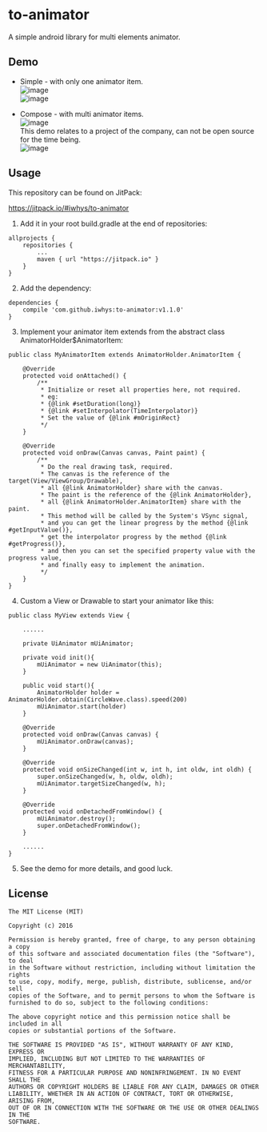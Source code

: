 # to-animator
A simple android library for multi elements animator.

## Demo
* Simple - with only one animator item.<br>
![image](https://github.com/iwhys/to-animator/blob/master/screenshot/random.gif) <br>
![image](https://github.com/iwhys/to-animator/blob/master/screenshot/wave.gif)

* Compose - with multi animator items.<br>
![image](https://github.com/iwhys/to-animator/blob/master/screenshot/wave_random.gif)<br>
This demo relates to a project of the company, can not be open source for the time being.<br>
![image](https://github.com/iwhys/to-animator/blob/master/screenshot/starry.gif)
## Usage

This repository can be found on JitPack:

https://jitpack.io/#iwhys/to-animator

1) Add it in your root build.gradle at the end of repositories:
```
allprojects {
    repositories {
        ...
        maven { url "https://jitpack.io" }
    }
}
```

2) Add the dependency:
```
dependencies {
    compile 'com.github.iwhys:to-animator:v1.1.0'
}
```

3) Implement your animator item extends from the abstract class AnimatorHolder$AnimatorItem:
```
public class MyAnimatorItem extends AnimatorHolder.AnimatorItem {

    @Override
    protected void onAttached() {
        /**
         * Initialize or reset all properties here, not required.
         * eg:
         * {@link #setDuration(long)}
         * {@link #setInterpolator(TimeInterpolator)}
         * Set the value of {@link #mOriginRect}
         */
    }

    @Override
    protected void onDraw(Canvas canvas, Paint paint) {
        /**
         * Do the real drawing task, required.
         * The canvas is the reference of the target(View/ViewGroup/Drawable),
         * all {@link AnimatorHolder} share with the canvas.
         * The paint is the reference of the {@link AnimatorHolder},
         * all {@link AnimatorHolder.AnimatorItem} share with the paint.
         * This method will be called by the System's VSync signal,
         * and you can get the linear progress by the method {@link #getInputValue()},
         * get the interpolator progress by the method {@link #getProgress()},
         * and then you can set the specified property value with the progress value,
         * and finally easy to implement the animation.
         */
    }
}
```

4) Custom a View or Drawable to start your animator like this:
```
public class MyView extends View {

    ......

    private UiAnimator mUiAnimator;

    private void init(){
        mUiAnimator = new UiAnimator(this);
    }
    
    public void start(){
        AnimatorHolder holder = AnimatorHolder.obtain(CircleWave.class).speed(200)
        mUiAnimator.start(holder)
    }

    @Override
    protected void onDraw(Canvas canvas) {
        mUiAnimator.onDraw(canvas);
    }

    @Override
    protected void onSizeChanged(int w, int h, int oldw, int oldh) {
        super.onSizeChanged(w, h, oldw, oldh);
        mUiAnimator.targetSizeChanged(w, h);
    }

    @Override
    protected void onDetachedFromWindow() {
        mUiAnimator.destroy();
        super.onDetachedFromWindow();
    }
    
    ......
}
```

5) See the demo for more details, and good luck.

## License
```
The MIT License (MIT)

Copyright (c) 2016 

Permission is hereby granted, free of charge, to any person obtaining a copy
of this software and associated documentation files (the "Software"), to deal
in the Software without restriction, including without limitation the rights
to use, copy, modify, merge, publish, distribute, sublicense, and/or sell
copies of the Software, and to permit persons to whom the Software is
furnished to do so, subject to the following conditions:

The above copyright notice and this permission notice shall be included in all
copies or substantial portions of the Software.

THE SOFTWARE IS PROVIDED "AS IS", WITHOUT WARRANTY OF ANY KIND, EXPRESS OR
IMPLIED, INCLUDING BUT NOT LIMITED TO THE WARRANTIES OF MERCHANTABILITY,
FITNESS FOR A PARTICULAR PURPOSE AND NONINFRINGEMENT. IN NO EVENT SHALL THE
AUTHORS OR COPYRIGHT HOLDERS BE LIABLE FOR ANY CLAIM, DAMAGES OR OTHER
LIABILITY, WHETHER IN AN ACTION OF CONTRACT, TORT OR OTHERWISE, ARISING FROM,
OUT OF OR IN CONNECTION WITH THE SOFTWARE OR THE USE OR OTHER DEALINGS IN THE
SOFTWARE.
```
